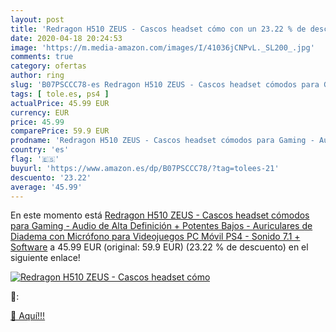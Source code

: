 ```yaml
---
layout: post
title: 'Redragon H510 ZEUS - Cascos headset cómo con un 23.22 % de descuento'
date: 2020-04-18 20:24:53
image: 'https://m.media-amazon.com/images/I/41036jCNPvL._SL200_.jpg'
comments: true
category: ofertas
author: ring
slug: 'B07PSCCC78-es Redragon H510 ZEUS - Cascos headset cómodos para Gaming -...'
tags: [ tole.es, ps4 ]
actualPrice: 45.99 EUR
currency: EUR
price: 45.99
comparePrice: 59.9 EUR
prodname: 'Redragon H510 ZEUS - Cascos headset cómodos para Gaming - Audio de Alta Definición + Potentes Bajos - Auriculares de Diadema con Micrófono para Videojuegos PC  Móvil  PS4 - Sonido 7.1 + Software'
country: 'es'
flag: '🇪🇸'
buyurl: 'https://www.amazon.es/dp/B07PSCCC78/?tag=tolees-21'
descuento: '23.22'
average: '45.99'
---
```


En este momento está [Redragon H510 ZEUS - Cascos headset cómodos para Gaming - Audio de Alta Definición + Potentes Bajos - Auriculares de Diadema con Micrófono para Videojuegos PC  Móvil  PS4 - Sonido 7.1 + Software](https://www.amazon.es/dp/B07PSCCC78/?tag=tolees-21) a 45.99 EUR (original: 59.9 EUR) (23.22 %  de descuento) en el siguiente enlace!

[![Redragon H510 ZEUS - Cascos headset cómo](https://m.media-amazon.com/images/I/41036jCNPvL._SL200_.jpg)](https://www.amazon.es/dp/B07PSCCC78/?tag=tolees-21)

🔎:


[🛒 Aquí!!!](https://www.amazon.es/dp/B07PSCCC78/?tag=tolees-21)

